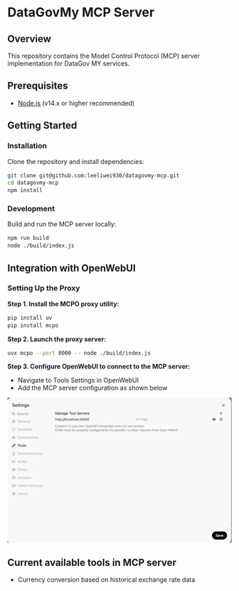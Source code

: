 # DataGovMy MCP Server

## Overview
This repository contains the Model Control Protocol (MCP) server implementation for DataGov MY services.

## Prerequisites
- [Node.js](https://nodejs.org/) (v14.x or higher recommended)

## Getting Started

### Installation
Clone the repository and install dependencies:

```bash
git clone git@github.com:leeliwei930/datagovmy-mcp.git
cd datagovmy-mcp
npm install
```

### Development

Build and run the MCP server locally:

```bash
npm run build
node ./build/index.js
```

## Integration with OpenWebUI

### Setting Up the Proxy

**Step 1. Install the MCPO proxy utility:**
   ```bash
   pip install uv
   pip install mcpo
   ```

**Step 2. Launch the proxy server:**
   ```bash
   uvx mcpo --port 8000 -- node ./build/index.js
   ```

**Step 3. Configure OpenWebUI to connect to the MCP server:**
   - Navigate to Tools Settings in OpenWebUI
   - Add the MCP server configuration as shown below

![OpenWebUI MCP Configuration](./docs/assets/openwebui-mcp-config.png)

## Current available tools in MCP server

- Currency conversion based on historical exchange rate data

